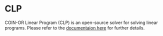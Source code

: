 # CLP

COIN-OR Linear Program (CLP) is an open-source solver for solving linear programs. Please refer to the [documentaion here](https://coin-or.github.io/Clp/) for further details. 